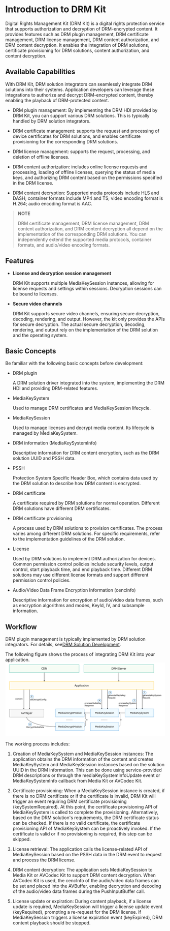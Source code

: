 # Introduction to DRM Kit

Digital Rights Management Kit (DRM Kit) is a digital rights protection service that supports authorization and decryption of DRM-encrypted content. It provides features such as DRM plugin management, DRM certificate management, DRM license management, DRM content authorization, and DRM content decryption. It enables the integration of DRM solutions, certificate provisioning for DRM solutions, content authorization, and content decryption.

## Available Capabilities

With DRM Kit, DRM solution integrators can seamlessly integrate DRM solutions into their systems. Application developers can leverage these integrations to authorize and decrypt DRM-encrypted content, thereby enabling the playback of DRM-protected content.

- DRM plugin management: By implementing the DRM HDI provided by DRM Kit, you can support various DRM solutions. This is typically handled by DRM solution integrators.

- DRM certificate management: supports the request and processing of device certificates for DRM solutions, and enables certificate provisioning for the corresponding DRM solutions.

- DRM license management: supports the request, processing, and deletion of offline licenses.

- DRM content authorization: includes online license requests and processing, loading of offline licenses, querying the status of media keys, and authorizing DRM content based on the permissions specified in the DRM license.

- DRM content decryption: Supported media protocols include HLS and DASH; container formats include MP4 and TS; video encoding format is H.264<!--RP2--><!--RP2End-->; audio encoding format is AAC.

> **NOTE**
>
> DRM certificate management, DRM license management, DRM content authorization, and DRM content decryption all depend on the implementation of the corresponding DRM solutions. You can independently extend the supported media protocols, container formats, and audio/video encoding formats.


## Features

- **License and decryption session management**

  DRM Kit supports multiple MediaKeySession instances, allowing for license requests and settings within sessions. Decryption sessions can be bound to licenses.

- **Secure video channels**

  DRM Kit supports secure video channels, ensuring secure decryption, decoding, rendering, and output. However, the kit only provides the APIs for secure decryption. The actual secure decryption, decoding, rendering, and output rely on the implementation of the DRM solution and the operating system.

## Basic Concepts

Be familiar with the following basic concepts before development:

- DRM plugin

  A DRM solution driver integrated into the system, implementing the DRM HDI and providing DRM-related features.
  
<!--RP1--><!--RP1End-->

- MediaKeySystem

  Used to manage DRM certificates and MediaKeySession lifecycle.

- MediaKeySession

  Used to manage licenses and decrypt media content. Its lifecycle is managed by MediaKeySystem.

- DRM information (MediaKeySystemInfo)
  
  Descriptive information for DRM content encryption, such as the DRM solution UUID and PSSH data.

- PSSH

  Protection System Specific Header Box, which contains data used by the DRM solution to describe how DRM content is encrypted.

- DRM certificate

  A certificate required by DRM solutions for normal operation. Different DRM solutions have different DRM certificates.

- DRM certificate provisioning
  
  A process used by DRM solutions to provision certificates. The process varies among different DRM solutions. For specific requirements, refer to the implementation guidelines of the DRM solution.

- License
  
  Used by DRM solutions to implement DRM authorization for devices. Common permission control policies include security levels, output control, start playback time, and end playback time. Different DRM solutions may use different license formats and support different permission control policies.

- Audio/Video Data Frame Encryption Information (cencInfo)
  
  Descriptive information for encryption of audio/video data frames, such as encryption algorithms and modes, KeyId, IV, and subsample information.

## Workflow

DRM plugin management is typically implemented by DRM solution integrators.<!--Del--> For details, see[DRM Solution Development](drm-solution-dev-guide.md).<!--DelEnd-->

The following figure shows the process of integrating DRM Kit into your application.
![Drm Development Model](figures/drm-development-model.png)

The working process includes:

1. Creation of MediaKeySystem and MediaKeySession instances: The application obtains the DRM information of the content and creates MediaKeySystem and MediaKeySession instances based on the solution UUID in the DRM information. This can be done using service-provided DRM descriptions or through the mediaKeySystemInfoUpdate event or MediaKeySystemInfo callback from Media Kit or AVCodec Kit.

2. Certificate provisioning: When a MediaKeySession instance is created, if there is no DRM certificate or if the certificate is invalid, DRM Kit will trigger an event requiring DRM certificate provisioning (keySystemRequired). At this point, the certificate provisioning API of MediaKeySystem is called to complete the provisioning. Alternatively, based on the DRM solution's requirements, the DRM certificate status can be checked. If there is no valid certificate, the certificate provisioning API of MediaKeySystem can be proactively invoked. If the certificate is valid or if no provisioning is required, this step can be skipped.

3. License retrieval: The application calls the license-related API of MediaKeySession based on the PSSH data in the DRM event to request and process the DRM license.

4. DRM content decryption: The application sets MediaKeySession to Media Kit or AVCodec Kit to support DRM content decryption. When AVCodec Kit is used, the cencInfo of the audio/video data frames can be set and placed into the AVBuffer, enabling decryption and decoding of the audio/video data frames during the PushInputBuffer call.

5. License update or expiration: During content playback, if a license update is required, MediaKeySession will trigger a license update event (keyRequired), prompting a re-request for the DRM license. If MediaKeySession triggers a license expiration event (keyExpired), DRM content playback should be stopped.
